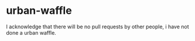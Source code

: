 # urban-waffle

I acknowledge that there will be no pull requests by other people, i have not done a urban waffle.
